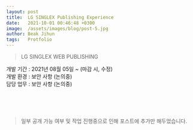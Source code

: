 ```yaml
---
layout: post
title:  LG SINGLEX Publishing Experience
date:   2021-10-01 00:46:48 +0300
image:  /assets/images/blog/post-5.jpg
author: Beak Jihun
tags:   Protfolio
---
```


> LG SINGLEX WEB PUBLISHING

개발 기간 : 2021년 08월 05일 ~ (마감 시, 수정)  
개발 환경 : 보안 사항 (논의중) <br/>
담당 업무 : 보안 사항 (논의중) <br/>
<!-- 참조 링크 : <http://cihe.skku.edu/> -->
<br/>  
<br/>  
<br/>

> 일부 공개 가능 여부 및 작업 진행중으로 인해 포스트에 추가만 해두었습니다.

<!-- ![](/assets/images/blog/post-2_1.jpg) 해당 개발 사실 관계에 대한 법적 경력 증명서를 보유하고 있습니다.-->
